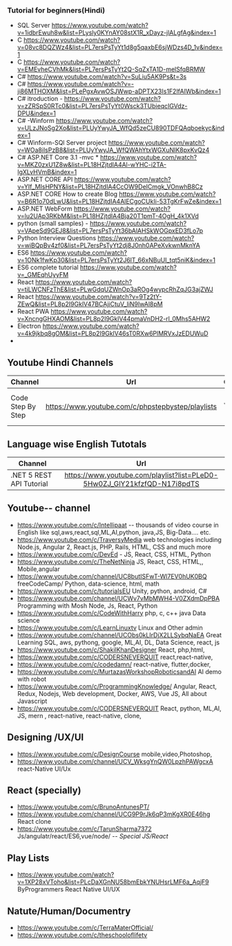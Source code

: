### Tutorial for beginners(Hindi)
* SQL Server https://www.youtube.com/watch?v=1idbrEwuh8w&list=PLysly0KYnAY08stX1R_xDayz-jlALgfAg&index=1 
* C https://www.youtube.com/watch?v=08vc8DQZWz4&list=PL7ersPsTyYt1d8g5qaxbE6sjWDzs4D_1v&index=1
* C https://www.youtube.com/watch?v=EMEvheCVhMk&list=PL7ersPsTyYt2Q-SqZxTA1D-melSfqBRMW
* C# https://www.youtube.com/watch?v=SuLiu5AK9Ps&t=3s
* C# https://www.youtube.com/watch?v=-ji86MTHOXM&list=PLePgxAvwOSJWwp-aDPTX23Is1F2lfAIWb&index=1
* C# itroduction  - https://www.youtube.com/watch?v=zZRSpS0RTc0&list=PL7ersPsTyYt0Wsck3TUbieqcIGVdz-DPU&index=1
* C# -Winform  https://www.youtube.com/watch?v=ULzJNoSg2Xo&list=PLUyYwyJA_WfQd5zeCU890TDFQAqboekyc&index=1
* C# Winform-SQl Server project https://www.youtube.com/watch?v=WOa8ilsPzB8&list=PLUyYwyJA_WfQWAhYtxWGXuNIK8pxKvQz4
* C# ASP.NET Core 3.1 -mvc * https://www.youtube.com/watch?v=MKZ0zxU1Z8w&list=PL18HZjtdIA4Al-wYHC-i2TA-lgXLvHVmB&index=1
* ASP.NET CORE API  https://www.youtube.com/watch?v=YIf_MIsHPNY&list=PL18HZjtdIA4CcOW9DeICmgk_VOnwhB8Cz
* ASP.NET CORE How to create Blog https://www.youtube.com/watch?v=B6R1o70dLwU&list=PL18HZjtdIA4AlECgoCUkIi-53TgKrFwZe&index=1
* ASP.NET WebForm https://www.youtube.com/watch?v=lu2UAp3RKbM&list=PL18HZjtdIA4Bja20T1pmT-4OgH_4k1XVd
* python (small samples) - https://www.youtube.com/watch?v=VApeSd9GEJ8&list=PL7ersPsTyYt36bAlAHSkWOGpxED3fLo7p
* Python   Interview Questions https://www.youtube.com/watch?v=wiBQpBv4zf0&list=PL7ersPsTyYt2dj8J0nh0APeXvkwnMknYA
* ES6  https://www.youtube.com/watch?v=1ONk1fwKp30&list=PL7ersPsTyYt2J6lT_66xNBuUI_tqt5niK&index=1
* ES6 complete tutorial https://www.youtube.com/watch?v=_GMEqhUyyFM
* React  https://www.youtube.com/watch?v=tiLWCNFzThE&list=PLwGdqUZWnOp3aROg4wypcRhZqJG3ajZWJ
* React https://www.youtube.com/watch?v=9Tz2tY-ZEwQ&list=PL8p2I9GklV47BCAjiCtuV_liN9IwAl8pM
* React PWA https://www.youtube.com/watch?v=XncngGHXAOM&list=PL8p2I9GklV44pmaVnDH2-rl_0Mhs5AHW2
* Electron https://www.youtube.com/watch?v=4k9jkbq8gOM&list=PL8p2I9GklV46sT0RXw6PlMRVxJzEDUWuD
* 

## Youtube Hindi Channels
| Channel   |      Url      |  Content |
|----------|:-------------:|------:|
| Code Step By Step |  https://www.youtube.com/c/phpstepbystep/playlists | React, JS, Vue, angular, pwa |


## Language wise English Tutotals
| Channel   |      Url      |
|----------|:-------------:|
| .NET 5 REST API Tutorial |  https://www.youtube.com/playlist?list=PLeD0-5Hw0ZJ_GlY21kfzfQD-N17i8pdTS  |



## Youtube-- channel

* https://www.youtube.com/c/Intellipaat -- thousands of video course in English  like sql,aws,react,sql,ML,AI,python, java,JS, Big-Data.... etc.
* https://www.youtube.com/c/TraversyMedia web technologies including Node.js, Angular 2, React.js, PHP, Rails, HTML, CSS and much more
* https://www.youtube.com/c/DevEd - JS, React, CSS, HTML, Python
* https://www.youtube.com/c/TheNetNinja JS, React, CSS, HTML,, Mobile,angular
* https://www.youtube.com/channel/UC8butISFwT-Wl7EV0hUK0BQ  freeCodeCamp/ Python, data-science, html, math
* https://www.youtube.com/c/tutorialsEU Unity, python, android, C#
* https://www.youtube.com/channel/UCWv7vMbMWH4-V0ZXdmDpPBA  Programming with Mosh Node, Js, React, Python
* https://www.youtube.com/c/CodeWithHarry php, c, c++  java Data science
* https://www.youtube.com/c/LearnLinuxtv Linux  and Other admin
* https://www.youtube.com/channel/UCObs0kLIrDjX2LLSybqNaEA  Great Learning SQL, aws, pythong, google, ML,AI, DL, Data Science, react, js 
* https://www.youtube.com/c/ShakilKhanDesigner React, php,html, 
* https://www.youtube.com/c/CODERSNEVERQUIT react,react-native, 
* https://www.youtube.com/c/codedamn/  react-native, flutter,docker,
* https://www.youtube.com/c/MurtazasWorkshopRoboticsandAI AI demo with robot
* https://www.youtube.com/c/ProgrammingKnowledge/   Angular, React, Redux, Nodejs, Web development, Docker, AWS, Vue JS, All about Javascript
* https://www.youtube.com/c/CODERSNEVERQUIT  React, python, ML,AI, JS, mern , react-native, react-native, clone, 

## Designing /UX/UI
* https://www.youtube.com/c/DesignCourse mobile,video,Photoshop, 
* https://www.youtube.com/channel/UCV_WksgYnQW0LpzhPAWgcxA react-Native UI/Ux


## React (specially)
* https://www.youtube.com/c/BrunoAntunesPT/
* https://www.youtube.com/channel/UCG9P9rJk6qP3mKgXR0E46hg React clone
* https://www.youtube.com/c/TarunSharma7372 Js/angulatr/react/ES6,vue/node/ -- *Special JS/React*

## Play Lists 
* https://www.youtube.com/watch?v=1XP28xVToho&list=PLcDaXGnNU58bmEbkYNUHsrLMF6a_AqjF9  ByProgrammers React Native UI/UX

## Natute/Human/Documentry
* https://www.youtube.com/c/TerraMaterOfficial/ 
* https://www.youtube.com/c/theschooloflifetv 
